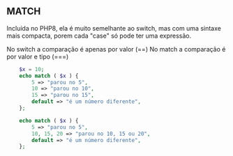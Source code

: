 ## MATCH
Incluída no PHP8, ela é muito semelhante ao switch, mas com uma sintaxe mais compacta, porem cada "case" só pode ter uma expressão.

No switch a comparação é apenas por valor (==)
No match a comparação é por valor e tipo (===)
```php
    $x = 10;
    echo match ( $x ) {
        5 => "parou no 5",
        10 => "parou no 10",
        15 => "parou no 15",
        default => "é um número diferente",
    };

    echo match ( $x ) {
        5 => "parou no 5",
        10, 15, 20 => "parou no 10, 15 ou 20",
        default => "é um número diferente",
    };
```